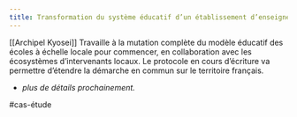 ```yaml
---
title: Transformation du système éducatif d’un établissement d’enseignement supérieur.
---
```


[[Archipel Kyosei]] Travaille à la mutation complète du modèle éducatif des écoles à échelle locale pour commencer, en collaboration avec les écosystèmes d’intervenants locaux. Le protocole en cours d’écriture va permettre d’étendre la démarche en commun sur le territoire français.

+ *plus de détails prochainement.*

#cas-étude
